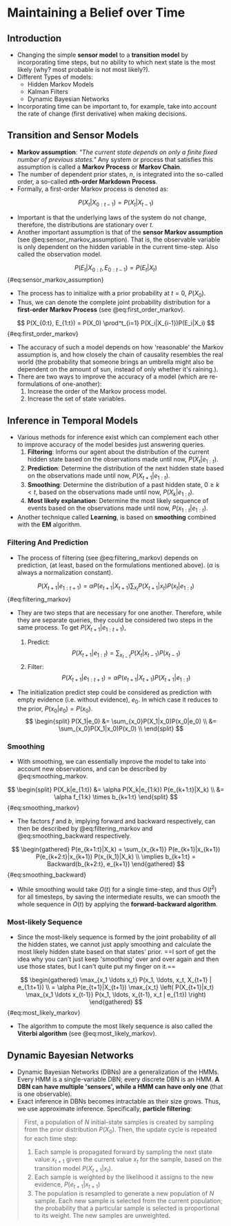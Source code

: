 # Maintaining a Belief over Time

## Introduction

- Changing the simple **sensor model** to a **transition model** by
  incorporating time steps, but no ability to which next state is the most
  likely (why? most probable is not most likely?).
- Different Types of models:
  - Hidden Markov Models
  - Kalman Filters
  - Dynamic Bayesian Networks
- Incorporating time can be important to, for example, take into account the
  rate of change (first derivative) when making decisions.

## Transition and Sensor Models

- **Markov assumption**: _"The current state depends on only a finite fixed number of
  previous states."_ Any system or process that satisfies this assumption is
  called a **Markov Process** or **Markov Chain**.
- The number of dependent prior states, $n$, is integrated into the so-called
  order, a so-called **$n$th-order Markdown Process**.
- Formally, a first-order Markov process is denoted as:

$$
P(X_t|X_{0:t-1}) = P(X_t|X_{t-1})
$$

- Important is that the underlying laws of the system do not change, therefore,
  the distributions are stationary over $t$.
- Another important assumption is that of the **sensor Markov assumption**
  (see @eq:sensor_markov_assumption). That is, the observable variable is only
  dependent on the hidden variable in the current time-step. Also called the
  observation model.

$$
P(E_t|X_{0:t}, E_{0:t-1}) = P(E_t|X_t)
$${#eq:sensor_markov_assumption}

- The process has to initialize with a prior probability at $t=0$, $P(X_0)$.
- Thus, we can denote the  complete joint probability distribution for a
  **first-order Markov Process** (see @eq:first_order_markov).

$$
P(X_{0:t}, E_{1:t}) = P(X_0) \prod^t_{i=1} P(X_i|X_{i-1})P(E_i|X_i)
$${#eq:first_order_markov}

- The accuracy of such a model depends on how 'reasonable' the Markov assumption
  is, and how closely the chain of causality resembles the real world (the
  probability that someone brings an umbrella might also be dependent on the
  amount of sun, instead of only whether it's raining.).
- There are two ways to improve the accuracy of a model (which are
  re-formulations of one-another):
  1. Increase the order of the Markov process model.
  2. Increase the set of state variables.

## Inference in Temporal Models

- Various methods for inference exist which can complement each other to improve
  accuracy of the model besides just answering queries.
  1. **Filtering**: Informs our agent about the distribution of the current
     hidden state based on the observations made until now, $P(X_t|e_{1:t})$.
  2. **Prediction**: Determine the distribution of the next hidden state based
     on the observations made until now, $P(X_{t+1}|e_{1:t})$.
  3. **Smoothing**: Determine the distribution of a  past hidden state, $0 \ge k
     \lt t$, based on the observations made until now, $P(X_k|e_{1:t})$.
  4. **Most likely explanation**: Determine the most likely sequence of events
     based on the observations made until now, $P(x_{1:t}|e_{1:t})$.
- Another technique called **Learning**, is based on **smoothing** combined with
  the **EM** algorithm.

### Filtering And Prediction

- The process of filtering (see @eq:filtering_markov) depends on prediction, (at
  least, based on the formulations mentioned above). ($\alpha$ is always a
  normalization constant).

$$
P(X_{t+1}|e_{1:t+1}) = \alpha P(e_{t+1}|X_{t+1}) \sum_{x_t} P(X_{t+1}|x_t) P(x_t|e_{1:t})
$${#eq:filtering_markov}

- They are two steps that are necessary for one another. Therefore, while they
  are separate queries, they could be considered two steps in the same process.
  To get $P(X_{t+1}|e_{1:t+1})$,
  
  1. Predict:
    $$
    P(X_{t+1}|e_{1:t}) = \sum_{x_{t-1}} P(X_t|x_{t-1}) P(x_{t-1})
    $$
  2. Filter:
    $$
    P(X_{t+1}|e_{1:t+1}) = \alpha P(e_{t+1}|X_{t+1}) P(X_{t+1}|e_{1:t})
    $$

- The initialization predict step could be considered as prediction with empty
  evidence (i.e. without evidence), $e_0$. In which case it reduces to the
  prior, $P(x_0|e_0) = P(x_0)$.
  $$
  \begin{split}
  P(X_1|e_0) &= \sum_{x_0}P(X_1|x_0)P(x_0|e_0) \\
             &= \sum_{x_0}P(X_1|x_0)P(x_0) \\
  \end{split}
  $$

### Smoothing

- With smoothing, we can essentially improve the model to take into account new
  observations, and can be described by @eq:smoothing_markov.

$$
\begin{split}
P(X_k|e_{1:t}) &= \alpha P(X_k|e_{1:k}) P(e_{k+1:t}|X_k) \\
               &= \alpha f_{1:k} \times b_{k+1:t}
\end{split}
$${#eq:smoothing_markov}

- The factors $f$ and $b$, implying forward and backward respectively, can
  then be described by @eq:filtering_markov and @eq:smoothing_backward
  respectively.

$$
\begin{gathered}
  P(e_{k+1:t}|X_k) = \sum_{x_{k+1}} P(e_{k+1}|x_{k+1}) P(e_{k+2:t}|x_{k+1}) P(x_{k_1}|X_k) \\
  \implies b_{k+1:t} = Backward(b_{k+2:t}, e_{k+1})
\end{gathered}
$${#eq:smoothing_backward}

- While smoothing would take $O(t)$ for a single time-step, and thus $O(t^2)$ for all
  timesteps, by saving the intermediate results, we can smooth the whole
  sequence in $O(t)$ by applying the **forward-backward algorithm**.

### Most-likely Sequence  

- Since the most-likely sequence is formed by the joint probability of all the
  hidden states, we cannot just apply smoothing and calculate the most likely
  hidden state based on that states' prior. ==I sort of get the idea why you
  can't just keep 'smoothing' over and over again and then use those states, but
  I can't quite put my finger on it.==

$$
\begin{gathered}
\max_{x_1 \ldots x_t} P(x_1, \ldots, x_t, X_{t+1} | e_{1:t+1}) \\
= \alpha P(e_{t+1}|X_{t+1}) \max_{x_t}
 \left( P(X_{t+1}|x_t) \max_{x_1 \ldots
x_{t-1}} P(x_1, \ldots, x_{t-1}, x_t | e_{1:t}) \right)
\end{gathered}
$${#eq:most_likely_markov}

- The algorithm to compute the most likely sequence is also called the **Viterbi
  algorithm** (see @eq:most_likely_markov).

## Dynamic Bayesian Networks

- Dynamic Bayesian Networks (DBNs) are a generalization of the HMMs. Every HMM
  is a single-variable DBN; every discrete DBN is an HMM. **A DBN can have
  multiple 'sensors', while a HMM can have only one** (that is one observable).
- Exact inference in DBNs becomes intractable as their
  size grows. Thus, we use approximate inference. Specifically, **particle filtering**:

> First, a population of $N$ initial-state samples is created by sampling from
> the prior distribution $P(X_0)$. Then, the update cycle is repeated for each
> time step:
>
> 1. Each sample is propagated forward by sampling the next state value
>    $x_{t+1}$ given the current value $x_t$ for the sample, based on the
>    transition model $P(X_{t+1}|x_t)$.
> 2. Each sample is weighted by the likelihood it assigns to the new evidence,
>    $P(e_{t+1}| x_{t+1})$
> 3. The population is resampled to generate a new population of $N$ sample.
>    Each new sample is selected from the current population; the probability
>    that a particular sample is selected is proportional to its weight. The new
>    samples are unweighted.
